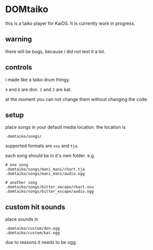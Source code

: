 # DOMtaiko
this is a taiko player for KaiOS. It is currently work in progress.

## warning
there will be bugs, because i did not test it a lot.

## controls
i made like a taiko drum thingy.

`4` and `6` are don. `1` and `3` are kat.

at the moment you can not change them without changing the code.

## setup
place songs in your default media location. the location is

	.domtaiko/songs/

supported formats are `osu` and `tja`.

each song should be in it's own folder. e.g.

	# one song
	.domtaiko/songs/mani_mani/chart.tja
	.domtaiko/songs/mani_mani/audio.ogg
	
	# another song
	.domtaiko/songs/bitter_eacape/chart.osu
	.domtaiko/songs/bitter_escape/audio.ogg

## custom hit sounds
place sounds in

	.domtaiko/custom/don.ogg
	.domtaiko/custom/kat.ogg

due to reasons it needs to be ogg.